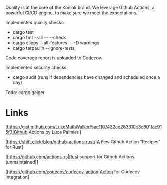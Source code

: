 Quality is at the core of the Kodiak brand. We leverage Github Actions, a powerful CI/CD engine, to make sure we meet the expectations. 

Implemented quality checks:

* cargo test
* cargo fmt --all -- --check
* cargo clippy --all-features -- -D warnings
* cargo tarpaulin --ignore-tests

Code coverage report is uploaded to Codecov.

Implemented security checks:

* cargo audit (runs if dependencies have changed and scheduled once a day)

Todo: cargo geiger

# Links

[https://gist.github.com/LukeMathWalker/5ae1107432ce283310c3e601fac915f3|Github Actions by Luca Palmieri]

[https://shift.click/blog/github-actions-rust/|A Few Github Action “Recipes” for Rust]

[https://github.com/actions-rs|Rust support for Github Actions (unmaintained)]

[https://github.com/codecov/codecov-action|Action for Codecov Integration]
